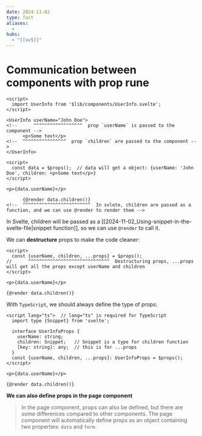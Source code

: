 ```yaml
---
date: 2024-11-02
type: fact
aliases:
  -
hubs:
  - "[[sv5]]"
---
```


# Communication between components with prop rune

```svelte src/routes/+page.svelte
<script>
  import UserInfo from '$lib/components/UserInfo.svelte';
</script>

<UserInfo userName="John Doe">  
<!--      ^^^^^^^^^^^^^^^^^^  prop `userName` is passed to the component -->
      <p>Some text</p>
<!--  ^^^^^^^^^^^^^^^^  prop `children` are passed to the component -->
</UserInfo>

```

```svelte src/lib/components/UserInfo.svelte 
<script>
  const data = $props();  // data will get a object: {userName: 'John Doe', children: <p>Some text</p>}
</script>

<p>{data.userName}</p>

      {@render data.children()}
<!--  ^^^^^^^^^^^^^^^^^^^^^^^^^  In svlete, children are passed as a function, and we can use @render to render them -->

```

In Svelte, children will be passed as a [[2024-11-02_Using-snippet-in-the-svelte-file|snippet function]], so we can use `@render` to call it.

We can **destructure** props to make the code cleaner:

```svelte src/lib/components/UserInfo.svelte 
<script>
  const {userName, children, ...props} = $props();
//      ^^^^^^^^^^^^^^^^^^^^^^^^^^^^^^  Destructuring props, ...props will get all the props except userName and children
</script>

<p>{data.userName}</p>

{@render data.children()}

```

With `TypeScript`, we should always define the type of props:

```svelte src/lib/components/UserInfo.svelte 
<script lang="ts">  // lang="ts" is required for TypeScript
  import type {Snippet} from 'svelte';

  interface UserInfoProps {
    userName: string;
    children: Snippet;   // Snippet is a type for children function
    [key: string]: any;  // this is for ...props
  }
  const {userName, children, ...props}: UserInfoProps = $props();
</script>

<p>{data.userName}</p>

{@render data.children()}

```


**We can also define props in the page component**

>In the page component, props can also be defined, but there are some differences compared to other components. The page component will automatically define props as an object containing two properties: `data` and `form`.
